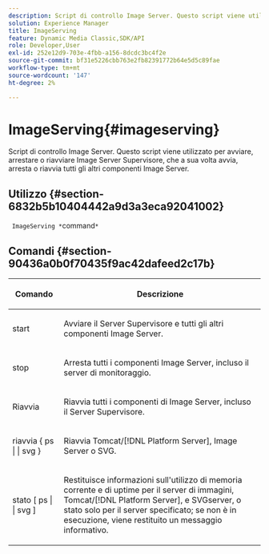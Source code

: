```yaml
---
description: Script di controllo Image Server. Questo script viene utilizzato per avviare, arrestare o riavviare Image Server Supervisore, che a sua volta avvia, arresta o riavvia tutti gli altri componenti Image Server.
solution: Experience Manager
title: ImageServing
feature: Dynamic Media Classic,SDK/API
role: Developer,User
exl-id: 252e12d9-703e-4fbb-a156-8dcdc3bc4f2e
source-git-commit: bf31e5226cbb763e2fb82391772b64e5d5c89fae
workflow-type: tm+mt
source-wordcount: '147'
ht-degree: 2%

---
```


# ImageServing{#imageserving}

Script di controllo Image Server. Questo script viene utilizzato per avviare, arrestare o riavviare Image Server Supervisore, che a sua volta avvia, arresta o riavvia tutti gli altri componenti Image Server.

## Utilizzo {#section-6832b5b10404442a9d3a3eca92041002}

` ImageServing *`command`*`

## Comandi {#section-90436a0b0f70435f9ac42dafeed2c17b}

<table id="table_692C6A043F9747C88929FF20373EC88C"> 
 <thead> 
  <tr> 
   <th colname="col1" class="entry"> <p>Comando </p> </th> 
   <th colname="col2" class="entry"> <p>Descrizione </p> </th> 
  </tr> 
 </thead>
 <tbody> 
  <tr> 
   <td colname="col1"> <p> <span class="codeph"> start </span> </p> </td> 
   <td colname="col2"> <p> Avviare il Server Supervisore e tutti gli altri componenti Image Server. </p> </td> 
  </tr> 
  <tr> 
   <td colname="col1"> <p> <span class="codeph"> stop </span> </p> </td> 
   <td colname="col2"> <p> Arresta tutti i componenti Image Server, incluso il server di monitoraggio. </p> </td> 
  </tr> 
  <tr> 
   <td colname="col1"> <p> <span class="codeph"> Riavvia </span> </p> </td> 
   <td colname="col2"> <p>Riavvia tutti i componenti di Image Server, incluso il Server Supervisore. </p> </td> 
  </tr> 
  <tr> 
   <td colname="col1"> <p> <span class="codeph"> riavvia { ps | | svg } </span> </p> </td> 
   <td colname="col2"> <p> Riavvia Tomcat/[!DNL Platform Server], Image Server o SVG. </p> </td> 
  </tr> 
  <tr> 
   <td colname="col1"> <p> <span class="codeph"> stato [ ps | | svg ] </span> </p> </td> 
   <td colname="col2"> <p>Restituisce informazioni sull'utilizzo di memoria corrente e di uptime per il server di immagini, Tomcat/[!DNL Platform Server], e SVGserver, o stato solo per il server specificato; se non è in esecuzione, viene restituito un messaggio informativo. </p> </td> 
  </tr> 
 </tbody> 
</table>
